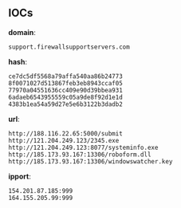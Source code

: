 
## IOCs

__domain__:

```text
support.firewallsupportservers.com
```
__hash__:

```text
ce7dc5df5568a79affa540aa86b24773
8f0071027d513867feb3eb8943ccaf05
77970a04551636cc409e90d39bbea931
6adaeb6543955559c05a9de8f92d1e1d
4383b1ea54a59d27e5e6b3122b3dadb2
```
__url__:

```text
http://188.116.22.65:5000/submit
http://121.204.249.123/2345.exe
http://121.204.249.123:8077/systeminfo.exe
http://185.173.93.167:13306/roboform.dll
http://185.173.93.167:13306/windowswatcher.key
```
__ipport__:

```text
154.201.87.185:999
164.155.205.99:999
```
